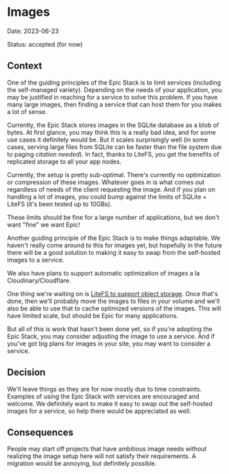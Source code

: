 # Images

Date: 2023-06-23

Status: accepted (for now)

## Context

One of the guiding principles of the Epic Stack is to limit services (including
the self-managed variety). Depending on the needs of your application, you may
be justified in reaching for a service to solve this problem. If you have many
large images, then finding a service that can host them for you makes a lot of
sense.

Currently, the Epic Stack stores images in the SQLite database as a blob of
bytes. At first glance, you may think this is a really bad idea, and for some
use cases it definitely would be. But it scales surprisingly well (in some
cases, serving large files from SQLite can be faster than the file system due to
paging _citation needed_). In fact, thanks to LiteFS, you get the benefits of
replicated storage to all your app nodes.

Currently, the setup is pretty sub-optimal. There's currently no optimization or
compression of these images. Whatever goes in is what comes out regardless of
needs of the client requesting the image. And if you plan on handling a lot of
images, you could bump against the limits of SQLite + LiteFS (it's been tested
up to 10GBs).

These limits should be fine for a large number of applications, but we don't
want "fine" we want Epic!

Another guiding principle of the Epic Stack is to make things adaptable. We
haven't really come around to this for images yet, but hopefully in the future
there will be a good solution to making it easy to swap from the self-hosted
images to a service.

We also have plans to support automatic optimization of images a la
Cloudinary/Cloudflare.

One thing we're waiting on is
[LiteFS to support object storage](https://github.com/superfly/litefs/issues/327).
Once that's done, then we'll probably move the images to files in your volume
and we'll also be able to use that to cache optimized versions of the images.
This will have limited scale, but should be Epic for many applications.

But all of this is work that hasn't been done yet, so if you're adopting the
Epic Stack, you may consider adjusting the image to use a service. And if you've
got big plans for images in your site, you may want to consider a service.

## Decision

We'll leave things as they are for now mostly due to time constraints. Examples
of using the Epic Stack with services are encouraged and welcome. We definitely
want to make it easy to swap out the self-hosted images for a service, so help
there would be appreciated as well.

## Consequences

People may start off projects that have ambitious image needs without realizing
the image setup here will not satisfy their requirements. A migration would be
annoying, but definitely possible.
